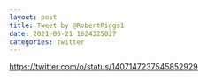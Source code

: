```yaml
--- 
layout: post 
title: Tweet by @RobertRiggs1 
date: 2021-06-21 1624325027 
categories: twitter 
--- 
```

https://twitter.com/o/status/1407147237545852929
